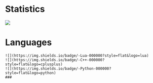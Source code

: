 # Statistics

![](https://github-readme-stats.vercel.app/api?username=0zBug&theme=dark&show_icons=true)

# Languages
`````` ###
![](https://img.shields.io/badge/-Lua-000000?style=flat&logo=lua)
![](https://img.shields.io/badge/-C++-000000?style=flat&logo=cplusplus)
![](https://img.shields.io/badge/-Python-000000?style=flat&logo=python)
###
